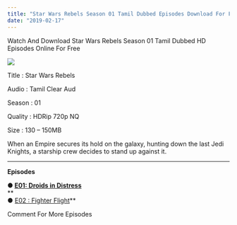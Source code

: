 ```yaml
---
title: "Star Wars Rebels Season 01 Tamil Dubbed Episodes Download For Free"
date: "2019-02-17"
---
```


Watch And Download Star Wars Rebels Season 01 Tamil Dubbed HD Episodes Online For Free

[![](https://1.bp.blogspot.com/-uP7EAScG7-k/XGkzNTxKcQI/AAAAAAAABbs/9yY-uasG9YI4kQZwyQwhZvQqq2-Iey83QCLcBGAs/s320/Star{2bdbed38d32e7704a3eaa20af56e2289d0665505d01c3d892d71953ac3249a13}2BWars{2bdbed38d32e7704a3eaa20af56e2289d0665505d01c3d892d71953ac3249a13}2BTamilKidz.jpg)](https://1.bp.blogspot.com/-uP7EAScG7-k/XGkzNTxKcQI/AAAAAAAABbs/9yY-uasG9YI4kQZwyQwhZvQqq2-Iey83QCLcBGAs/s1600/Star{2bdbed38d32e7704a3eaa20af56e2289d0665505d01c3d892d71953ac3249a13}2BWars{2bdbed38d32e7704a3eaa20af56e2289d0665505d01c3d892d71953ac3249a13}2BTamilKidz.jpg)

Title : Star Wars Rebels

Audio : Tamil Clear Aud

Season : 01

Quality : HDRip 720p NQ

Size : 130 – 150MB

When an Empire secures its hold on the galaxy, hunting down the last Jedi Knights, a starship crew decides to stand up against it.

  

* * *

  

**Episodes**

  
**● [E01: Droids in Distress](https://clk.ink/OQ0SDGM)**  
**  
● [E02 : Fighter Flight](https://clk.ink/Ov0w)**  
  

  

Comment For More Episodes
